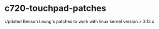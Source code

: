 c720-touchpad-patches
=====================

Updated Benson Leung's patches to work with linux kernel version > 3.13.x
